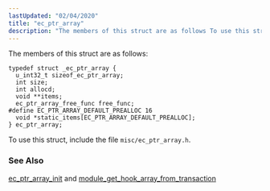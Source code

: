 ```yaml
---
lastUpdated: "02/04/2020"
title: "ec_ptr_array"
description: "The members of this struct are as follows To use this struct include the file misc ec ptr array h ec ptr array init and module get hook array from transaction..."
---
```


The members of this struct are as follows:

```
typedef struct _ec_ptr_array {
  u_int32_t sizeof_ec_ptr_array;
  int size;
  int allocd;
  void **items;
  ec_ptr_array_free_func free_func;
#define EC_PTR_ARRAY_DEFAULT_PREALLOC 16
  void *static_items[EC_PTR_ARRAY_DEFAULT_PREALLOC];
} ec_ptr_array;
```

To use this struct, include the file `misc/ec_ptr_array.h`.

### <a name="idp34997104"></a> See Also

[ec_ptr_array_init](/momentum/3/3-api/apis-ec-ptr-array-init) and [module_get_hook_array_from_transaction](/momentum/3/3-api/apis-module-get-hook-array-from-transaction)
